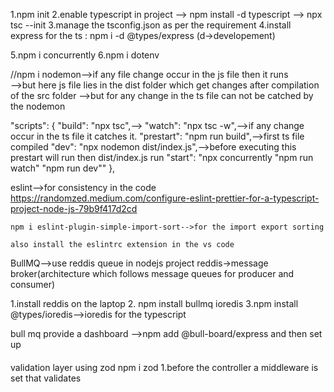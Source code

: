 1.npm init
2.enable typescript in project --> npm install -d typescript --> npx tsc --init
3.manage the tsconfig.json as per the requirement 
4.install express for the ts  :  npm i -d @types/express  (d->developement)

5.npm i concurrently
6.npm i dotenv

//npm i nodemon-->if any file change occur in the js file then it runs  
                -->but here js file lies in the dist folder which get changes after compilation of the src folder
                -->but for any change in the ts file can not be catched by the nodemon

"scripts": {
    "build": "npx tsc",-->
    "watch": "npx tsc -w",-->if any change occur in the ts file it catches it.
    "prestart": "npm run build",-->first ts file compiled
    "dev": "npx nodemon dist/index.js",-->before executing this prestart will run then dist/index.js run
    "start": "npx concurrently \"npm run watch\" \"npm run dev\""
  },



  eslint-->for consistency in the code
    https://randomzed.medium.com/configure-eslint-prettier-for-a-typescript-project-node-js-79b9f417d2cd
   
    npm i eslint-plugin-simple-import-sort-->for the import export sorting

    also install the eslintrc extension in the vs code









BullMQ-->use reddis queue in nodejs project
reddis->message broker(architecture which follows message queues for producer and consumer)

1.install reddis on the laptop
2. npm install bullmq ioredis
3.npm install @types/ioredis-->ioredis for the typescript


    
bull mq provide a dashboard -->npm add @bull-board/express and then set up





####
validation layer using zod
npm i zod
1.before the controller a middleware is set that validates 

  